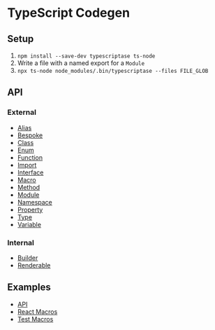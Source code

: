 # TypeScript Codegen

## Setup

1. `npm install --save-dev typescriptase ts-node`
1. Write a file with a named export for a `Module`
2. `npx ts-node node_modules/.bin/typescriptase --files FILE_GLOB`

## API

### External

* [Alias](https://github.com/arichiv/typescriptase/blob/master/src/alias.ts)
* [Bespoke](https://github.com/arichiv/typescriptase/blob/master/src/bespoke.ts)
* [Class](https://github.com/arichiv/typescriptase/blob/master/src/class.ts)
* [Enum](https://github.com/arichiv/typescriptase/blob/master/src/enum.ts)
* [Function](https://github.com/arichiv/typescriptase/blob/master/src/function.ts)
* [Import](https://github.com/arichiv/typescriptase/blob/master/src/import.ts)
* [Interface](https://github.com/arichiv/typescriptase/blob/master/src/interface.ts)
* [Macro](https://github.com/arichiv/typescriptase/blob/master/src/macro.ts)
* [Method](https://github.com/arichiv/typescriptase/blob/master/src/method.ts)
* [Module](https://github.com/arichiv/typescriptase/blob/master/src/module.ts)
* [Namespace](https://github.com/arichiv/typescriptase/blob/master/src/namespace.ts)
* [Property](https://github.com/arichiv/typescriptase/blob/master/src/property.ts)
* [Type](https://github.com/arichiv/typescriptase/blob/master/src/type.ts)
* [Variable](https://github.com/arichiv/typescriptase/blob/master/src/variable.ts)

### Internal

* [Builder](https://github.com/arichiv/typescriptase/blob/master/src/builder.ts)
* [Renderable](https://github.com/arichiv/typescriptase/blob/master/src/renderable.ts)

## Examples

* [API](https://github.com/arichiv/typescriptase/blob/master/src/__tests__/examples.ts)
* [React Macros](https://github.com/arichiv/typescriptase/blob/master/gen/views.ts)
* [Test Macros](https://github.com/arichiv/typescriptase/blob/master/gen/tests.ts)
